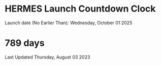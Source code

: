 # HERMES Launch Countdown Clock

Launch date (No Earlier Than): Wednesday, October 01 2025
# 789 days

Last Updated Thursday, August 03 2023
